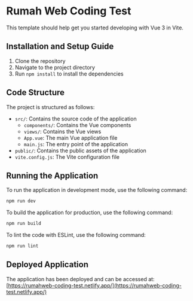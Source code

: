 # Rumah Web Coding Test

This template should help get you started developing with Vue 3 in Vite.

## Installation and Setup Guide

1. Clone the repository
2. Navigate to the project directory
3. Run `npm install` to install the dependencies

## Code Structure

The project is structured as follows:
- `src/`: Contains the source code of the application
  - `components/`: Contains the Vue components
  - `views/`: Contains the Vue views
  - `App.vue`: The main Vue application file
  - `main.js`: The entry point of the application
- `public/`: Contains the public assets of the application
- `vite.config.js`: The Vite configuration file

## Running the Application

To run the application in development mode, use the following command:

```sh
npm run dev
```

To build the application for production, use the following command:

```sh
npm run build
```

To lint the code with ESLint, use the following command:

```sh
npm run lint
```

## Deployed Application

The application has been deployed and can be accessed at: [https://rumahweb-coding-test.netlify.app/](https://rumahweb-coding-test.netlify.app/)
